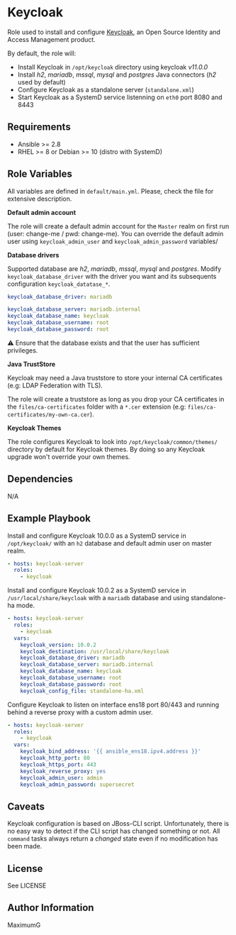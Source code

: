Keycloak
========

Role used to install and configure [Keycloak](https://www.keycloak.org/), an Open Source Identity and Access Management product.

By default, the role will:

* Install Keycloak in `/opt/keycloak` directory using keycloak _v11.0.0_
* Install *h2*, *mariadb*, *mssql*, *mysql* and *postgres* Java connectors (*h2* used by default)
* Configure Keycloak as a standalone server (`standalone.xml`)
* Start Keycloak as a SystemD service listenning on `eth0` port 8080 and 8443

Requirements
------------

* Ansible >= 2.8
* RHEL >= 8 or Debian >= 10 (distro with SystemD)

Role Variables
--------------

All variables are defined in `default/main.yml`. Please, check the file for extensive description.

**Default admin account**

The role will create a default admin account for the `Master` realm on first run (user: change-me / pwd: change-me).
You can override the default admin user using `keycloak_admin_user` and `keycloak_admin_password` variables/

**Database drivers**

Supported database are *h2*, *mariadb*, *mssql*, *mysql* and *postgres*. Modify `keycloak_database_driver` with
the driver you want and its subsequents configuration `keycloak_datatase_*`.

```yaml
keycloak_database_driver: mariadb

keycloak_database_server: mariadb.internal
keycloak_database_name: keycloak
keycloak_database_username: root
keycloak_database_password: root
```

:warning:  Ensure that the database exists and that the user has sufficient privileges.

**Java TrustStore**

Keycloak may need a Java truststore to store your internal CA certificates (e.g: LDAP Federation with TLS).

The role will create a truststore as long as you drop your CA certificates in the `files/ca-certificates` folder with
a `*.cer` extension (e.g: `files/ca-certificates/my-own-ca.cer`).

**Keycloak Themes**

The role configures Keycloak to look into `/opt/keycloak/common/themes/` directory by default for Keycloak themes.
By doing so any Keycloak upgrade won't override your own themes.

Dependencies
------------

N/A

Example Playbook
----------------

Install and configure Keycloak 10.0.0 as a SystemD service in `/opt/keycloak/` with an `h2` database
and default admin user on master realm.

```yaml
- hosts: keycloak-server
  roles:
    - keycloak
```

Install and configure Keycloak 10.0.2 as a SystemD service in `/usr/local/share/keycloak` with a `mariadb` database
and using standalone-ha mode.

```yaml
- hosts: keycloak-server
  roles:
    - keycloak
  vars:
    keycloak_version: 10.0.2
    keycloak_destination: /usr/local/share/keycloak
    keycloak_database_driver: mariadb
    keycloak_database_server: mariadb.internal
    keycloak_database_name: keycloak
    keycloak_database_username: root
    keycloak_database_password: root
    keycloak_config_file: standalone-ha.xml
```

Configure Keycloak to listen on interface ens18 port 80/443 and running behind a reverse proxy
with a custom admin user.

```yaml
- hosts: keycloak-server
  roles:
    - keycloak
  vars:
    keycloak_bind_address: '{{ ansible_ens18.ipv4.address }}'
    keycloak_http_port: 80
    keycloak_https_port: 443
    keycloak_reverse_proxy: yes
    keycloak_admin_user: admin
    keycloak_admin_password: supersecret
```

Caveats
-------

Keycloak configuration is based on JBoss-CLI script. Unfortunately, there is no easy way to detect
if the CLI script has changed something or not. All `command` tasks always return a *changed* state
even if no modification has been made.

License
-------

See LICENSE

Author Information
------------------

MaximumG